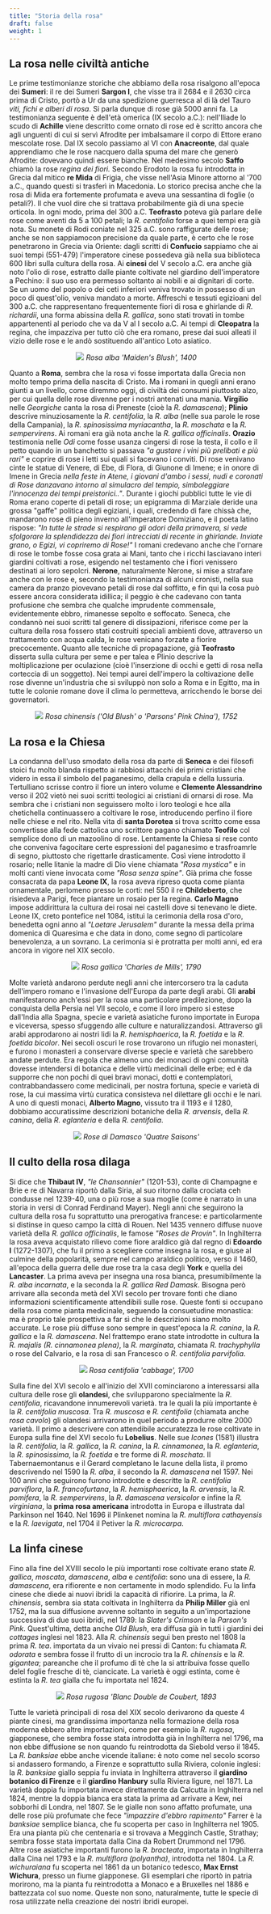 ```yaml
---
title: "Storia della rosa"
draft: false
weight: 1
---
```


## La rosa nelle civiltà antiche

Le prime testimonianze storiche che abbiamo della rosa risalgono all'epoca dei **Sumeri**: il re dei Sumeri **Sargon I**, che visse tra il 2684 e il 2630 circa prima di Cristo, portò a Ur da una spedizione guerresca al di là del Tauro _viti, fichi e alberi di rosa_. Si parla dunque di rose già 5000 anni fa. La testimonianza seguente è dell'età omerica (IX secolo a.C.): nell'Iliade lo scudo di **Achille** viene descritto come ornato di rose ed è scritto ancora che agli unguenti di cui si servì Afrodite per imbalsamare il corpo di Ettore erano mescolate rose. Dal IX secolo passiamo al VI con **Anacreonte**, dal quale apprendiamo che le rose nacquero dalla spuma del mare che generò Afrodite: dovevano quindi essere bianche. Nel medesimo secolo **Saffo** chiamò la rose _regina dei fiori._ Secondo Erodoto la rosa fu introdotta in Grecia dal mitico **re Mida** di Frigia, che visse nell'Asia Minore attorno al '700 a.C., quando questi si trasferì in Macedonia. Lo storico precisa anche che la rosa di Mida era fortemente profumata e aveva una sessantina di foglie (o petali?). Il che vuol dire che si trattava probabilmente già di una specie orticola. In ogni modo, prima del 300 a.C. **Teofrasto** poteva già parlare delle rose come aventi da 5 a 100 petali; la _R. centifolia_ forse a quei tempi era già nota. Su monete di Rodi coniate nel 325 a.C. sono raffigurate delle rose; anche se non sappiamocon precisione da quale parte, è certo che le rose penetrarono in Grecia via Oriente: dagli scritti di **Confucio** sappiamo che ai suoi tempi (551-479) l'imperatore cinese possedeva già nella sua biblioteca 600 libri sulla cultura della rosa. Ai **cinesi** del V secolo a.C. era anche già noto l'olio di rose, estratto dalle piante coltivate nel giardino dell'imperatore a Pechino: il suo uso era permesso soltanto ai nobili e ai dignitari di corte. Se un uomo del popolo o dei ceti inferiori veniva trovato in possesso di un poco di quest'olio, veniva mandato a morte. Affreschi e tessuti egizioani del 300 a.C. che rappresentano frequentemente fiori di rosa e ghirlande di _R. richardii_, una forma abissina della _R. gallica_, sono stati trovati in tombe appartenenti al periodo che va da V al I secolo a.C. Ai tempi di **Cleopatra** la regina, che impazziva per tutto ciò che era romano, prese dai suoi alleati il vizio delle rose e le andò sostituendo all'antico Loto asiatico.

<div align="center">
    <img src="https://upload.wikimedia.org/wikipedia/commons/thumb/b/bc/Rosa_alba2.jpg/450px-Rosa_alba2.jpg">
<i>Rosa alba 'Maiden's Blush', 1400</i>
</div> 


Quanto a **Roma**, sembra che la rosa vi fosse importata dalla Grecia non molto tempo prima della nascita di Cristo. Ma i romani in quegli anni erano giunti a un livello, come diremmo oggi, di civiltà dei consumi piuttosto alzo, per cui quella delle rose divenne per i nostri antenati una mania. **Virgilio** nelle _Georgiche_ canta la rosa di Preneste (cioè la _R. damascena_); **Plinio** descrive minuziosamente la _R. centifolia_, la _R. alba_ (nelle sua parole le rose della Campania), la _R. spinosissima myriacantha_, la _R. moschata_ e la _R. sempervirens_. Ai romani era già nota anche la _R. gallica officinalis_. **Orazio** testimonia nelle _Odi_ come fosse usanza cingersi di rose la testa, il collo e il petto quando in un banchetto si passava _"a gustare i vini più prelibati e più rari"_ e coprire di rose  i letti sui quali si facevano i conviti. Di rose venivano cinte le statue di Venere, di Ebe, di Flora, di Giunone di Imene; e in onore di Imene in Grecia _nella feste in Atene, i giovani d'ambo i sessi, nudi e coronati di Rose danzavano intorno al simulacro del tempio, simboleggiare l'innocenza dei tempi preistorici.."_. Durante i giochi pubblici tutte le vie di Roma erano coperte di petali di rose; un epigramma di Marziale deride una grossa "gaffe" politica degli egiziani, i quali, credendo di fare chissà che, mandarono rose di pieno inverno all'imperatore Domiziano, e il poeta latino rispose: _"In tutte le strade si respirano gli odori della primavera, si vede sfolgorare la splendidezza dei fiori intrecciati di recente in ghirlande. Inviate grano, o Egizi, vi copriremo di Rose!"_ I romani credevano anche che l'ornare di rose le tombe fosse cosa grata ai Mani, tanto che i ricchi lasciavano interi giardini coltivati a rose, esigendo nel testamento che i fiori venissero destinati ai loro sepolcri. **Nerone**, naturalmente Nerone, si mise a strafare anche con le rose e, secondo la testimonianza di alcuni cronisti, nella sua camera da pranzo piovevano petali di rose dal soffitto, e fin qui la cosa può essere ancora considerata idillica; il peggio è che cadevano con tanta profusione che sembra che qualche imprudente commensale, evidentemente ebbro, rimanesse sepolto e soffocato. Seneca, che condannò nei suoi scritti tal genere di dissipazioni, riferisce come per la cultura della rosa fossero stati costruiti speciali ambienti dove, attraverso un trattamento con acqua calda, le rose venicano forzate a fiorire precocemente. Quanto alle tecniche di propagazione, già **Teofrasto** disserta sulla cultura per seme e per talea e Plinio descrive la moltiplicazione per oculazione (cioè l'inserzione di occhi e getti di rosa nella corteccia di un soggetto). Nei tempi aurei dell'impero la coltivazione delle rose divenne un'industria che si sviluppò non solo a Roma e in Egitto, ma in tutte le colonie romane dove il clima lo permetteva, arricchendo le borse dei governatori.

<div align="center">
    <img src="https://upload.wikimedia.org/wikipedia/commons/thumb/b/b6/Rosa_%27Old_Blush%27.jpg/640px-Rosa_%27Old_Blush%27.jpg">
<i>Rosa chinensis ('Old Blush' o 'Parsons' Pink China'), 1752</i>
</div>    
 

## La rosa e la Chiesa

La condanna dell'uso smodato della rosa da parte di **Seneca** e dei filosofi stoici fu molto blanda rispetto ai rabbiosi attacchi dei primi cristiani che videro in essa il simbolo del paganesimo, della crapula e della lussuria. Tertulliano scrisse contro il fiore un intero volume e **Clemente Alessandrino** verso il 202 vietò nei suoi scritti teologici ai cristiani di ornarsi di rose. Ma sembra che i cristiani non seguissero molto i loro teologi e hce alla chetichella continuassero a coltivare le rose, introducendo perfino il fiore nelle chiese e nel rito. Nella vita di **santa Dorotea** si trova scritto come essa convertisse alla fede cattolica uno scrittore pagano chiamato **Teofilo** col semplice dono di un mazoolino di rose. Lentamente la Chiesa si rese conto che conveniva fagocitare certe espressioni del paganesimo e trasfroamrle di segno, piuttosto che rigettarle drasticamente. Così viene introdotto il rosario; nelle litanie la madre di Dio viene chiamata _"Rosa mystica"_ e in molti canti viene invocata come _"Rosa senza spine"_. Già prima che fosse consacrata da papa **Leone IX**, la rosa aveva ripreso quota come pianta ornamentale, perlomeno presso le corti: nel 550 il re **Childeberto**, che risiedeva a Parigi, fece piantare un rosaio per la regina. **Carlo Magno** impose addirittura la cultura dei rosai nei castelli dove si tenevano le diete. Leone IX, creto pontefice nel 1084, istituì la cerimonia della rosa d'oro, benedetta ogni anno al _"Laetare Jerusalem"_ durante la messa della prima domenica di Quaresima e che data in dono, come segno di particolare benevolenza, a un sovrano. La cerimonia si è protratta per molti anni, ed era ancora in vigore nel XIX secolo.


<div align="center">
    <img src="https://upload.wikimedia.org/wikipedia/commons/thumb/1/19/Rosa_%27Charles_de_Mills%272.jpg/640px-Rosa_%27Charles_de_Mills%272.jpg">
<i>Rosa gallica 'Charles de Mills', 1790</i>
</div>

Molte varietà andarono perdute negli anni che intercorsero tra la caduta dell'impero romano e l'invasione dell'Europa da parte degli arabi. Gli **arabi** manifestarono anch'essi per la rosa una particolare predilezione, dopo la conquista della Persia nel VII secolo, e come il loro impero si estese dall'India alla Spagna, specie e varietà asiatiche furono importate in Europa e viceversa, spesso sfuggendo alle culture e naturalizzandosi. Attraverso gli arabi approdarono ai nostri lidi la _R. hemisphaerica_, la _R. foetida_ e la _R. foetida bicolor_. Nei secoli oscuri le rose trovarono un rifugio nei monasteri, e furono i monasteri a conservare diverse specie e varietà che sarebbero andate perdute. Era regola che almeno uno dei monaci di ogni comunità dovesse intendersi di botanica e delle virtù medicinali delle erbe; ed è da supporre che non pochi di quei bravi monaci, dotti e contemplatori, contrabbandassero come medicinali, per nostra fortuna, specie e varietà di rose, la cui massima virtù curatica consisteva nel dilettare gli occhi e le nari. A uno di questi monaci, **Alberto Magno**, vissuto tra il 1193 e il 1280, dobbiamo accuratissime descrizioni botaniche della _R. arvensis_, della _R. canina_, della _R. eglanteria_ e della _R. centifolia_.

<div align="center">
    <img src="https://upload.wikimedia.org/wikipedia/commons/thumb/2/29/Rosa_%27Quatre_Saisons%27.jpg/619px-Rosa_%27Quatre_Saisons%27.jpg">
<i>Rose di Damasco 'Quatre Saisons'</i>
</div> 

## Il culto della rosa dilaga
Si dice che **Thibaut IV**, _"le Chansonnier"_ (1201-53), conte di Champagne e Brie e re di Navarra riportò dalla Siria, al suo ritorno dalla crociata ceh condusse nel 1239-40, una o più rose a sua moglie (come è narrato in una storia in versi di Conrad Ferdinand Mayer). Negli anni che seguirono la cultura della rosa fu soprattutto una prerogativa francese: e particolarmente si distinse in queso campo la città di Rouen. Nel 1435 vennero diffuse nuove varietà della _R. gallica officinalis_, le famose _"Roses de Provin"_.
In Inghilterra la rosa aveva acquistato rilievo come fiore araldico già dal regno di **Edoardo I** (1272-1307), che fu il primo a scegliere come insegna la rosa, e giuse al culmine della popolarità, sempre nel campo araldico politico, verso il 1460, all'epoca della guerra delle due rose tra la casa degli **York** e quella dei **Lancaster**. La prima aveva per insegna una rosa bianca, presumibilmente la _R. alba incarnata_, e la seconda la _R. gallica Red Damask_. Bisogna però arrivare alla seconda metà del XVI secolo per trovare fonti che diano informazioni scientificamente attendibili sulle rose. Queste fonti si occupano della rosa come pianta medicinale, seguendo la consuetudine monastica: ma è proprio tale prospettiva a far sì che le descrizioni siano molto accurate. Le rose più diffuse sono sempre in quest'epoca la _R. canina_, la _R. gallica_ e la _R. damascena_. Nel frattempo erano state introdotte in cultura la _R. majalis (R. cinnamonea plena)_, la _R. marginata_, chiamata _R. trachyphylla_ o rose del Calvario, e la rosa di san Francesco o _R. centifolia parvifolia_.


<div align="center">
    <img src="https://www.davidaustinroses.co.uk/media/catalog/product/cache/1/image/818x818/925f46717e92fbc24a8e2d03b22927e1/C/e/Centifolia_1_1.jpg">
<i>Rosa centifolia 'cabbage', 1700</i>
</div> 

Sulla fine del XVI secolo e all'inizio del XVII cominciarono a interessarsi alla cultura delle rose gli **olandesi**, che svilupparono specialmente la _R. centifolia_, ricavandone innumerevoli varietà. tra le quali la più importante è la _R. centifolia muscosa_. Tra _R. muscosa_ e _R. centifolia_ (chiamata anche _rosa cavolo_) gli olandesi arrivarono in quel periodo a produrre oltre 2000 varietà. Il primo a descrivere con attendibile accuratezza le rose coltivate in Europa sulla fine del XVI secolo fu **Lobelius**. Nelle sue _Icones_ (1581) illustra la _R. centifolia_, la _R. gallica_, la _R. canina_, la _R. cinnamonea_, la _R. eglanteria_, la _R. spinosissima_, la _R. foetida_ e tre forme di _R. moschata_. Il Tabernaemontanus e il Gerard completano le lacune della lista, il promo descrivendo nel 1590 la _R. alba_, il secondo la _R. damascena_ nel 1597. 
Nei 100 anni che seguirono furono introdotte e descritte la _R. centifolia parviflora_, la _R. francofurtana_, la _R. hemisphaerica_, la _R. arvensis_, la _R. pomifera_, la _R. sempervirens_, la _R. damascena versicolor_ e infine la _R. virginiana_, la **prima rosa americana** introdotta in Europa e illustrata dal Parkinson nel 1640. Nel 1696 il Plinkenet nomina la _R. multiflora cathayensis_ e la _R. laevigata_, nel 1704 il Petiver la _R. microcarpa_.


## La linfa cinese
Fino alla fine del XVIII secolo le più importanti rose coltivate erano state _R. gallica_, _moscata_, _damascena_, _alba_ e _centifolia_: sono una di essere, la _R. damascena_, era rifiorente e non certamente in modo splendido. Fu la linfa cinese che diede ai nuovi ibridi la capacità di rifiorire. La prima, la _R. chinensis_, sembra sia stata coltivata in Inghilterra da **Philip Miller** già enl 1752, ma la sua diffusione avvenne soltanto in seguito a un'importazione successiva di due suoi ibridi, nel 1789: la _Slater's Crimson_ e la _Parson's Pink_. Quest'ultima, detta anche _Old Blush_, era diffusa già in tutti i giardini dei _cottages_ inglesi nel 1823. Alla _R. chinensis_ seguì ben presto nel 1808 la prima _R. tea_. importata da un vivaio nei pressi di Canton: fu chiamata _R. odorata_ e sembra fosse il frutto di un incrocio tra la _R. chinensis_ e la _R. gigantea_; pareanche che il profumo di tè che la si attribuiva fosse quello delel foglie fresche di tè, ciancicate. La varietà è oggi estinta, come è estinta la _R. tea_ gialla che fu importata nel 1824.

<div align="center">
    <img src="https://upload.wikimedia.org/wikipedia/commons/thumb/6/6d/Rosa_%27Blanc_Double_de_Coubert%27.jpg/547px-Rosa_%27Blanc_Double_de_Coubert%27.jpg">
<i>Rosa rugosa 'Blanc Double de Coubert, 1893</i>
</div>

Tutte le varietà principali di rosa del XIX secolo derivarono da queste 4 piante cinesi, ma grandissima importanza nella formazione della rosa moderna ebbero altre importazioni, come per esempio la _R. rugosa_, giapponese, che sembra fosse stata introdotta già in Inghilterra nel 1796, ma non ebbe diffusione se non quando fu reintrodotta da Siebold verso il 1845. La _R. banksiae_ ebbe anche vicende italiane: è noto come nel secolo scorso si andassero formando, a Firenze e soprattutto sulla Riviera, colonie inglesi: la _R. banksiae_ giallo seppia fu inviata in Inghilterra attraverso il **giardino botanico di Firenze** e il **giardino Hanbury** sulla Riviera ligure, nel 1871. La varietà doppia fu importata invece direttamente da Calcutta in Inghilterra nel 1824, mentre la doppia bianca era stata la prima ad arrivare a Kew, nei sobborhi di Londra, nel 1807. Se le gialle non sono affatto profumate, una delle rose più profumate che fece _"impazzire d'ebbro rapimento"_ Farrer è la _banksiae_ semplice bianca, che fu scoperta per caso in Inghilterra nel 1905. Era una pianta più che centenaria e si trovava a Megginch Castle, Strathay; sembra fosse stata importata dalla Cina da Robert Drummond nel 1796. Altre rose asiatiche importanti furono la _R. bracteata_, importata in Inghilterra dalla Cina nel 1793 e la _R. multiflora (polyantha)_, introdotta nel 1804. La _R. wichuraiana_ fu scoperta nel 1861 da un botanico tedesco, **Max Ernst Wichura**, presso un fiume giapponese. Gli esemplari che riportò in patria morirono, ma la pianta fu reintrodotta a Monaco e a Bruxelles nel 1886 e battezzata col suo nome. Queste non sono, naturalmente, tutte le specie di rosa utilizzate nella creazione dei nostri ibridi europei.






 







 



<!-- 

<div align="center">
    <img src="">
<i></i>
</div>


--> 
